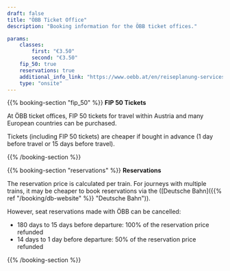 ```yaml
---
draft: false
title: "ÖBB Ticket Office"
description: "Booking information for the ÖBB ticket offices."

params:
    classes:
        first: "€3.50"
        second: "€3.50"
    fip_50: true
    reservations: true
    additional_info_link: "https://www.oebb.at/en/reiseplanung-services/am-bahnhof/bahnhofsinformation"
    type: "onsite"
---
```


{{% booking-section "fip_50" %}}
**FIP 50 Tickets**

At ÖBB ticket offices, FIP 50 tickets for travel within Austria and many European countries can be purchased.

Tickets (including FIP 50 tickets) are cheaper if bought in advance (1 day before travel or 15 days before travel).

{{% /booking-section %}}

{{% booking-section "reservations" %}}
**Reservations**

The reservation price is calculated per train. For journeys with multiple trains, it may be cheaper to book reservations via the ([Deutsche Bahn]({{% ref "/booking/db-website" %}} "Deutsche Bahn")).

However, seat reservations made with ÖBB can be cancelled:

- 180 days to 15 days before departure: 100% of the reservation price refunded
- 14 days to 1 day before departure: 50% of the reservation price refunded

{{% /booking-section %}}
